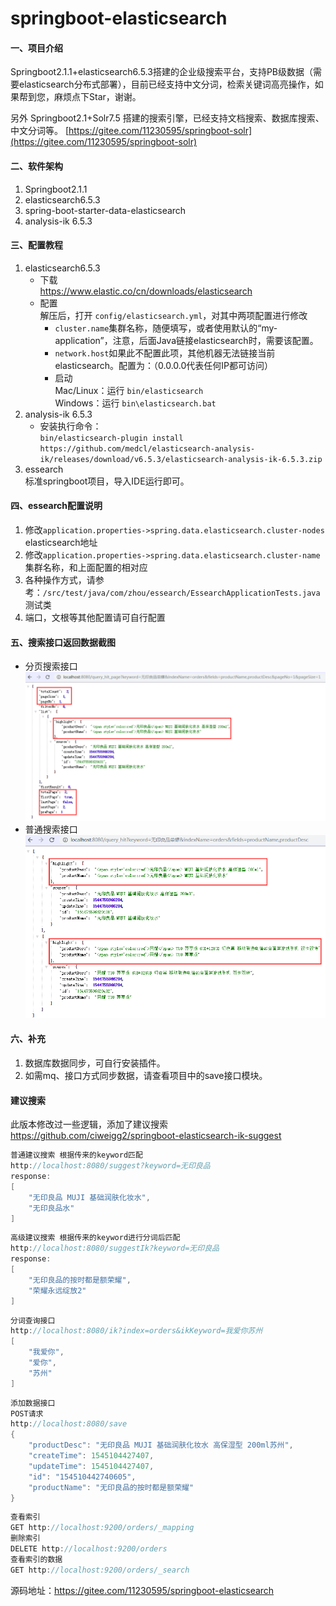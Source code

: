 # springboot-elasticsearch

#### 一、项目介绍
Springboot2.1.1+elasticsearch6.5.3搭建的企业级搜索平台，支持PB级数据（需要elasticsearch分布式部署），目前已经支持中文分词，检索关键词高亮操作，如果帮到您，麻烦点下Star，谢谢。

另外 Springboot2.1+Solr7.5 搭建的搜索引擎，已经支持文档搜索、数据库搜索、中文分词等。 [https://gitee.com/11230595/springboot-solr](https://gitee.com/11230595/springboot-solr)

#### 二、软件架构
1. Springboot2.1.1
2. elasticsearch6.5.3
3. spring-boot-starter-data-elasticsearch
4. analysis-ik 6.5.3

#### 三、配置教程

1. elasticsearch6.5.3  <br/>
    - 下载 <br/>
    https://www.elastic.co/cn/downloads/elasticsearch <br/>
    - 配置<br/>
    解压后，打开 ```config/elasticsearch.yml```，对其中两项配置进行修改 <br/>
        - ```cluster.name```集群名称，随便填写，或者使用默认的“my-application”，注意，后面Java链接elasticsearch时，需要该配置。
        - ```network.host```如果此不配置此项，其他机器无法链接当前elasticsearch。配置为：（0.0.0.0代表任何IP都可访问）
        - 启动 <br/>
        Mac/Linux：运行 ```bin/elasticsearch```<br/>
        Windows：运行 ```bin\elasticsearch.bat```
2. analysis-ik 6.5.3 <br/>
    - 安装执行命令： <br/>
    ```bin/elasticsearch-plugin install https://github.com/medcl/elasticsearch-analysis-ik/releases/download/v6.5.3/elasticsearch-analysis-ik-6.5.3.zip```
3. essearch <br/>
    标准springboot项目，导入IDE运行即可。
#### 四、essearch配置说明

1. 修改```application.properties->spring.data.elasticsearch.cluster-nodes```  elasticsearch地址
2. 修改```application.properties->spring.data.elasticsearch.cluster-name``` 集群名称，和上面配置的相对应
3. 各种操作方式，请参考：``` /src/test/java/com/zhou/essearch/EssearchApplicationTests.java ```测试类
4. 端口，文根等其他配置请可自行配置

#### 五、搜索接口返回数据截图
- 分页搜索接口 <br>
![image](images/1.png) <br>
- 普通搜索接口 <br>
![image](images/2.png)

#### 六、补充
1. 数据库数据同步，可自行安装插件。
2. 如需mq、接口方式同步数据，请查看项目中的save接口模块。

#### 建议搜索
此版本修改过一些逻辑，添加了建议搜索 https://github.com/ciweigg2/springboot-elasticsearch-ik-suggest
```java
普通建议搜索 根据传来的keyword匹配
http://localhost:8080/suggest?keyword=无印良品
response:
[
    "无印良品 MUJI 基础润肤化妆水",
    "无印良品水"
]
```

```java
高级建议搜索 根据传来的keyword进行分词后匹配
http://localhost:8080/suggestIk?keyword=无印良品
response:
[
    "无印良品的按时都是额荣耀",
    "荣耀永远绽放2"
]
```

```java
分词查询接口
http://localhost:8080/ik?index=orders&ikKeyword=我爱你苏州
[
    "我爱你",
    "爱你",
    "苏州"
]
```

```java
添加数据接口
POST请求
http://localhost:8080/save
{
	"productDesc": "无印良品 MUJI 基础润肤化妆水 高保湿型 200ml苏州",
	"createTime": 1545104427407,
	"updateTime": 1545104427407,
	"id": "154510442740605",
	"productName": "无印良品的按时都是额荣耀"
}
```

```java
查看索引
GET http://localhost:9200/orders/_mapping
删除索引
DELETE http://localhost:9200/orders
查看索引的数据
GET http://localhost:9200/orders/_search
```

源码地址：https://gitee.com/11230595/springboot-elasticsearch